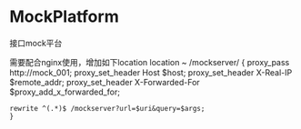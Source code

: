 # MockPlatform
接口mock平台

需要配合nginx使用，增加如下location
    	location ~ /mockserver/ {
            proxy_pass http://mock_001;
            proxy_set_header   Host             $host;
            proxy_set_header   X-Real-IP        $remote_addr;
            proxy_set_header   X-Forwarded-For  $proxy_add_x_forwarded_for;

    rewrite ^(.*)$ /mockserver?url=$uri&query=$args;
    }
